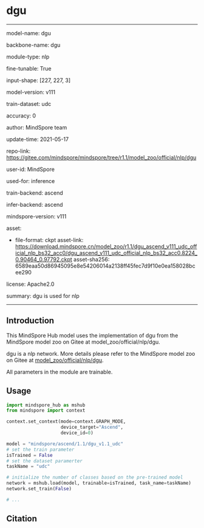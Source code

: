 # dgu

---

model-name: dgu

backbone-name: dgu

module-type: nlp

fine-tunable: True

input-shape: [227, 227, 3]

model-version: v111

train-dataset: udc

accuracy: 0

author: MindSpore team

update-time: 2021-05-17

repo-link: <https://gitee.com/mindspore/mindspore/tree/r1.1/model_zoo/official/nlp/dgu>

user-id: MindSpore

used-for: inference

train-backend: ascend

infer-backend: ascend

mindspore-version: v111

asset:

-
    file-format: ckpt
    asset-link: <https://download.mindspore.cn/model_zoo/r1.1/dgu_ascend_v111_udc_official_nlp_bs32_acc0/dgu_ascend_v111_udc_official_nlp_bs32_acc0.8224_0.90464_0.97792.ckpt>
    asset-sha256: 6589eaa50d86945095e8e54206014a2138ff45fec7d9f10e0ea158028bcee290

license: Apache2.0

summary: dgu is used for nlp

---

## Introduction

This MindSpore Hub model uses the implementation of dgu from the MindSpore model zoo on Gitee at model_zoo/official/nlp/dgu.

dgu is a nlp network. More details please refer to the MindSpore model zoo on Gitee at [model_zoo/official/nlp/dgu](https://gitee.com/mindspore/mindspore/blob/r1.1/model_zoo/official/nlp/dgu/README_CN.md).

All parameters in the module are trainable.

## Usage

```python
import mindspore_hub as mshub
from mindspore import context

context.set_context(mode=context.GRAPH_MODE,
                    device_target="Ascend",
                    device_id=0)

model = "mindspore/ascend/1.1/dgu_v1.1_udc"
# set the train parameter
isTrained = False
# set the dataset paramerter
taskName = "udc"

# initialize the number of classes based on the pre-trained model
network = mshub.load(model, trainable=isTrained, task_name=taskName)
network.set_train(False)

# ...
```

## Citation
